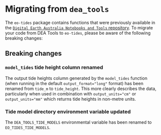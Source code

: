 # Migrating from `dea_tools`

The `eo-tides` package contains functions that were previously available in the [`Digital Earth Australia Notebooks and Tools` repository](https://github.com/GeoscienceAustralia/dea-notebooks/).
To migrate your code from DEA Tools to `eo-tides`, please be aware of the following breaking changes:

## Breaking changes

### `model_tides` tide height column renamed

The output tide heights column generated by the `model_tides` function (when running in the default `output_format="long"` format) has been renamed from `tide_m` to `tide_height`.
This more clearly describes the data, particularly when used in combination with `output_units="cm"` or `output_units="mm"` which returns tide heights in non-metre units.

### Tide model directory environment variable updated

The `DEA_TOOLS_TIDE_MODELS` environmental variable has been renamed to `EO_TIDES_TIDE_MODELS`.
